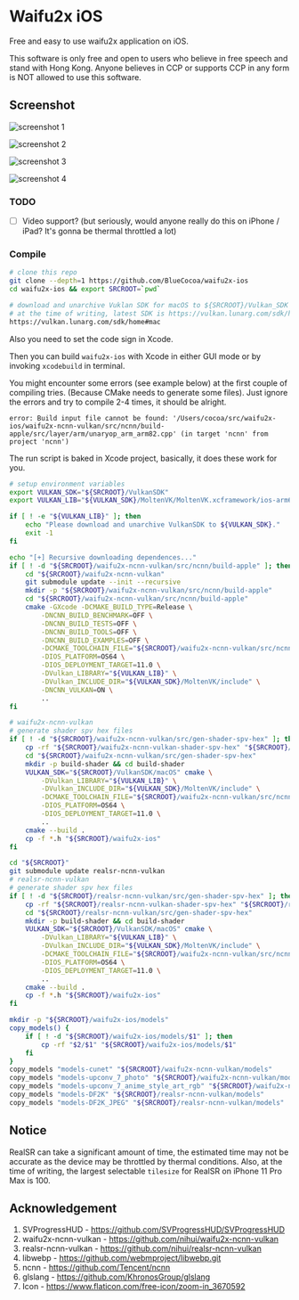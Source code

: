 # Waifu2x iOS

Free and easy to use waifu2x application on iOS.


This software is only free and open to users who believe in free speech and stand with Hong Kong. Anyone believes in CCP or supports CCP in any form is NOT allowed to use this software. 
## Screenshot

![screenshot 1](1.png)

![screenshot 2](2.png)

![screenshot 3](3.png)

![screenshot 4](4.png)

### TODO
- [ ] Video support? (but seriously, would anyone really do this on iPhone / iPad? It's gonna be thermal throttled a lot)

### Compile

```bash
# clone this repo
git clone --depth=1 https://github.com/BlueCocoa/waifu2x-ios
cd waifu2x-ios && export SRCROOT=`pwd`

# download and unarchive Vuklan SDK for macOS to ${SRCROOT}/Vulkan_SDK
# at the time of writing, latest SDK is https://vulkan.lunarg.com/sdk/home#sdk/downloadConfirm/1.2.154.0/mac/vulkansdk-macos-1.2.154.0.dmg
https://vulkan.lunarg.com/sdk/home#mac
```

Also you need to set the code sign in Xcode.

Then you can build `waifu2x-ios` with Xcode in either GUI mode or by invoking `xcodebuild` in terminal.

You might encounter some errors (see example below) at the first couple of compiling tries. (Because CMake needs to generate some files). Just ignore the errors and try to compile 2-4 times, it should be alright.

```
error: Build input file cannot be found: '/Users/cocoa/src/waifu2x-ios/waifu2x-ncnn-vulkan/src/ncnn/build-apple/src/layer/arm/unaryop_arm_arm82.cpp' (in target 'ncnn' from project 'ncnn')
```

The run script is baked in Xcode project, basically, it does these work for you.

```bash
# setup environment variables
export VULKAN_SDK="${SRCROOT}/VulkanSDK"
export VULKAN_LIB="${VULKAN_SDK}/MoltenVK/MoltenVK.xcframework/ios-arm64/libMoltenVK.a"

if [ ! -e "${VULKAN_LIB}" ]; then
    echo "Please download and unarchive VulkanSDK to ${VULKAN_SDK}."
    exit -1
fi

echo "[+] Recursive downloading dependences..."
if [ ! -d "${SRCROOT}/waifu2x-ncnn-vulkan/src/ncnn/build-apple" ]; then
    cd "${SRCROOT}/waifu2x-ncnn-vulkan"
    git submodule update --init --recursive
    mkdir -p "${SRCROOT}/waifu2x-ncnn-vulkan/src/ncnn/build-apple"
    cd "${SRCROOT}/waifu2x-ncnn-vulkan/src/ncnn/build-apple"
    cmake -GXcode -DCMAKE_BUILD_TYPE=Release \
        -DNCNN_BUILD_BENCHMARK=OFF \
        -DNCNN_BUILD_TESTS=OFF \
        -DNCNN_BUILD_TOOLS=OFF \
        -DNCNN_BUILD_EXAMPLES=OFF \
        -DCMAKE_TOOLCHAIN_FILE="${SRCROOT}/waifu2x-ncnn-vulkan/src/ncnn/toolchains/ios.toolchain.cmake" \
        -DIOS_PLATFORM=OS64 \
        -DIOS_DEPLOYMENT_TARGET=11.0 \
        -DVulkan_LIBRARY="${VULKAN_LIB}" \
        -DVulkan_INCLUDE_DIR="${VULKAN_SDK}/MoltenVK/include" \
        -DNCNN_VULKAN=ON \
        ..
fi

# waifu2x-ncnn-vulkan
# generate shader spv hex files
if [ ! -d "${SRCROOT}/waifu2x-ncnn-vulkan/src/gen-shader-spv-hex" ]; then
    cp -rf "${SRCROOT}/waifu2x-ncnn-vulkan-shader-spv-hex" "${SRCROOT}/waifu2x-ncnn-vulkan/src/gen-shader-spv-hex"
    cd "${SRCROOT}/waifu2x-ncnn-vulkan/src/gen-shader-spv-hex"
    mkdir -p build-shader && cd build-shader
    VULKAN_SDK="${SRCROOT}/VulkanSDK/macOS" cmake \
        -DVulkan_LIBRARY="${VULKAN_LIB}" \
        -DVulkan_INCLUDE_DIR="${VULKAN_SDK}/MoltenVK/include" \
        -DCMAKE_TOOLCHAIN_FILE="${SRCROOT}/waifu2x-ncnn-vulkan/src/ncnn/toolchains/ios.toolchain.cmake" \
        -DIOS_PLATFORM=OS64 \
        -DIOS_DEPLOYMENT_TARGET=11.0 \
        ..
    cmake --build .
    cp -f *.h "${SRCROOT}/waifu2x-ios"
fi

cd "${SRCROOT}"
git submodule update realsr-ncnn-vulkan 
# realsr-ncnn-vulkan
# generate shader spv hex files
if [ ! -d "${SRCROOT}/realsr-ncnn-vulkan/src/gen-shader-spv-hex" ]; then
    cp -rf "${SRCROOT}/realsr-ncnn-vulkan-shader-spv-hex" "${SRCROOT}/realsr-ncnn-vulkan/src/gen-shader-spv-hex"
    cd "${SRCROOT}/realsr-ncnn-vulkan/src/gen-shader-spv-hex"
    mkdir -p build-shader && cd build-shader
    VULKAN_SDK="${SRCROOT}/VulkanSDK/macOS" cmake \
        -DVulkan_LIBRARY="${VULKAN_LIB}" \
        -DVulkan_INCLUDE_DIR="${VULKAN_SDK}/MoltenVK/include" \
        -DCMAKE_TOOLCHAIN_FILE="${SRCROOT}/waifu2x-ncnn-vulkan/src/ncnn/toolchains/ios.toolchain.cmake" \
        -DIOS_PLATFORM=OS64 \
        -DIOS_DEPLOYMENT_TARGET=11.0 \
        ..
    cmake --build .
    cp -f *.h "${SRCROOT}/waifu2x-ios"
fi

mkdir -p "${SRCROOT}/waifu2x-ios/models"
copy_models() {
    if [ ! -d "${SRCROOT}/waifu2x-ios/models/$1" ]; then
        cp -rf "$2/$1" "${SRCROOT}/waifu2x-ios/models/$1"
    fi
}
copy_models "models-cunet" "${SRCROOT}/waifu2x-ncnn-vulkan/models"
copy_models "models-upconv_7_photo" "${SRCROOT}/waifu2x-ncnn-vulkan/models"
copy_models "models-upconv_7_anime_style_art_rgb" "${SRCROOT}/waifu2x-ncnn-vulkan/models"
copy_models "models-DF2K" "${SRCROOT}/realsr-ncnn-vulkan/models"
copy_models "models-DF2K_JPEG" "${SRCROOT}/realsr-ncnn-vulkan/models"
```

## Notice
RealSR can take a significant amount of time, the estimated time may not be accurate as the device may be throttled by thermal conditions. Also, at the time of writing, the largest selectable `tilesize` for RealSR on iPhone 11 Pro Max is 100.

## Acknowledgement

1. SVProgressHUD - https://github.com/SVProgressHUD/SVProgressHUD
2. waifu2x-ncnn-vulkan - https://github.com/nihui/waifu2x-ncnn-vulkan
2. realsr-ncnn-vulkan - https://github.com/nihui/realsr-ncnn-vulkan
3. libwebp - https://github.com/webmproject/libwebp.git
4. ncnn - https://github.com/Tencent/ncnn
5. glslang - https://github.com/KhronosGroup/glslang
6. Icon - https://www.flaticon.com/free-icon/zoom-in_3670592
